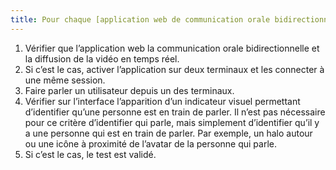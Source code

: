 ```yaml
---
title: Pour chaque [application web de communication orale bidirectionnelle](#application-web-de-communication-orale-bidirectionnelle) qui dispose d’une vidéo en temps réel, un indicateur visuel de l’activité orale est-il présent ?
---
```


1. Vérifier que l’application web la communication orale bidirectionnelle et la diffusion de la vidéo en temps réel.
2. Si c’est le cas, activer l’application sur deux terminaux et les connecter à une même session.
3. Faire parler un utilisateur depuis un des terminaux.
4. Vérifier sur l’interface l’apparition d’un indicateur visuel permettant d’identifier qu’une personne est en train de parler. Il n’est pas nécessaire pour ce critère d’identifier qui parle, mais simplement d’identifier qu’il y a une personne qui est en train de parler. Par exemple, un halo autour ou une icône à proximité de l’avatar de la personne qui parle.
5. Si c’est le cas, le test est validé.